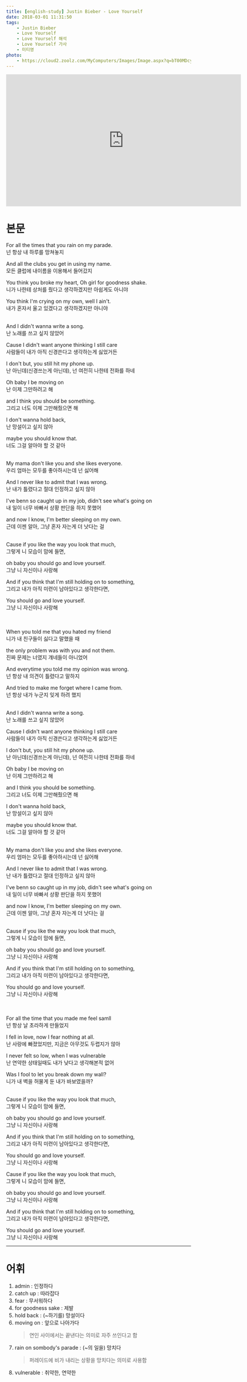 ```yaml
---
title: [english-study] Justin Bieber - Love Yourself
date: 2018-03-01 11:31:50
tags:
    - Justin Bieber
    - Love Yourself    
    - Love Yourself 해석
    - Love Yourself 가사
    - 미티영
photo:
    - https://cloud2.zoolz.com/MyComputers/Images/Image.aspx?q=bT00MDcyNDcma2V5PTIxOTA5NTk5MzQmdHlwZT1sJno9MjAxOC8wNS8yMCAxMjo1OQ==
---
```


<iframe width="640" height="360" src="https://www.youtube.com/embed/oyEuk8j8imI" frameborder="0" allow="autoplay; encrypted-media" allowfullscreen></iframe>


# 본문
For all the times that you rain on my parade.  
넌 항상 내 하루를 망쳐놓지  

And all the clubs you get in using my name.  
모든 클럽에 내이름을 이용해서 들어갔지  

You think you broke my heart, Oh girl for goodness shake.  
니가 나한테 상처를 줬다고 생각하겠지만 아쉽게도 아니야  

You think I'm crying on my own, well I ain't.  
내가 혼자서 울고 있겠다고 생각하겠지만 아니야  
<br/>

And I didn't wanna write a song.  
난 노래를 쓰고 싶지 않았어  

Cause I didn't want anyone thinking I still care  
사람들이 내가 아직 신경쓴다고 생각하는게 싫었거든  

I don't but, you still hit my phone up.  
난 아닌데(신경쓰는게 아닌데), 넌 여전히 나한테 전화를 하네  

Oh baby I be moving on  
난 이제 그만하려고 해  

and I think you should be something.  
그리고 너도 이제 그만해줬으면 해  

I don't wanna hold back,  
난 망설이고 싶지 않아  

maybe you should know that.  
너도 그걸 알아야 할 것 같아  
<br/>

My mama don't like you and she likes everyone.  
우리 엄마는 모두를 좋아하시는데 넌 싫어해  

And I never like to admit that I was wrong.  
난 내가 틀렸다고 절대 인정하고 싶지 않아  

I've benn so caught up in my job, didn't see what's going on  
내 일이 너무 바빠서 상황 판단을 하지 못했어  

and now I know, I'm better sleeping on my own.  
근데 이젠 알아, 그냥 혼자 자는게 더 낫다는 걸  
<br/>

Cause if you like the way you look that much,  
그렇게 니 모습이 맘에 들면,   

oh baby you should go and love yourself.  
그냥 니 자신이나 사랑해  

And if you think that I'm still holding on to something,  
그리고 내가 아직 미련이 남아있다고 생각한다면,  

You should go and love yourself.  
그냥 니 자신이나 사랑해  
<br/>
<br/>

When you told me that you hated my friend  
니가 내 친구들이 싫다고 말했을 때  

the only problem was with you and not them.  
진짜 문제는 너였지 걔네들이 아니었어  

And everytime you told me my opinion was wrong.  
넌 항상 내 의견이 틀렸다고 말하지  

And tried to make me forget where I came from.  
넌 항상 내가 누군지 잊게 하려 했지  
<br/>

And I didn't wanna write a song.  
난 노래를 쓰고 싶지 않았어  

Cause I didn't want anyone thinking I still care  
사람들이 내가 아직 신경쓴다고 생각하는게 싫었거든  

I don't but, you still hit my phone up.  
난 아닌데(신경쓰는게 아닌데), 넌 여전히 나한테 전화를 하네  

Oh baby I be moving on  
난 이제 그만하려고 해  

and I think you should be something.  
그리고 너도 이제 그만해줬으면 해  

I don't wanna hold back,  
난 망설이고 싶지 않아  

maybe you should know that.  
너도 그걸 알아야 할 것 같아  
<br/>

My mama don't like you and she likes everyone.  
우리 엄마는 모두를 좋아하시는데 넌 싫어해  

And I never like to admit that I was wrong.  
난 내가 틀렸다고 절대 인정하고 싶지 않아  

I've benn so caught up in my job, didn't see what's going on  
내 일이 너무 바빠서 상황 판단을 하지 못했어  

and now I know, I'm better sleeping on my own.  
근데 이젠 알아, 그냥 혼자 자는게 더 낫다는 걸  
<br/>

Cause if you like the way you look that much,  
그렇게 니 모습이 맘에 들면,   

oh baby you should go and love yourself.  
그냥 니 자신이나 사랑해  

And if you think that I'm still holding on to something,  
그리고 내가 아직 미련이 남아있다고 생각한다면,  

You should go and love yourself.  
그냥 니 자신이나 사랑해  
<br/>
<br/>

For all the time that you made me feel samll  
넌 항상 날 초라하게 만들었지  

I fell in love, now I fear nothing at all.  
난 사랑에 빠졌었지만, 지금은 아무것도 두렵지가 않아  

I never felt so low, when I was vulnerable  
난 연약한 상태일때도 내가 낮다고 생각해본적 없어  

Was I fool to let you break down my wall?  
니가 내 벽을 허물게 둔 내가 바보였을까?  
<br/>

Cause if you like the way you look that much,  
그렇게 니 모습이 맘에 들면,   

oh baby you should go and love yourself.  
그냥 니 자신이나 사랑해  

And if you think that I'm still holding on to something,  
그리고 내가 아직 미련이 남아있다고 생각한다면,  

You should go and love yourself.  
그냥 니 자신이나 사랑해  

Cause if you like the way you look that much,  
그렇게 니 모습이 맘에 들면,   

oh baby you should go and love yourself.  
그냥 니 자신이나 사랑해  

And if you think that I'm still holding on to something,  
그리고 내가 아직 미련이 남아있다고 생각한다면,  

You should go and love yourself.  
그냥 니 자신이나 사랑해  

---

# 어휘
1. admin : 인정하다
1. catch up : 따라잡다
1. fear : 무서워하다
1. for goodness sake : 제발
1. hold back : (~하기를) 망설이다
1. moving on : 앞으로 나아가다
    > 연인 사이에서는 끝낸다는 의미로 자주 쓰인다고 함
1. rain on sombody's parade : (~의 일을) 망치다
    > 퍼레이드에 비가 내리는 상황을 망치다는 의미로 사용함  
1. vulnerable : 취약한, 연약한

<!-- more -->